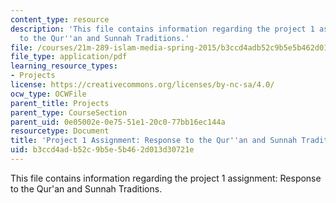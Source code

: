 ```yaml
---
content_type: resource
description: 'This file contains information regarding the project 1 assignment: Response
  to the Qur''an and Sunnah Traditions.'
file: /courses/21m-289-islam-media-spring-2015/b3ccd4adb52c9b5e5b462d013d30721e_MIT21M_289S15_proj1.pdf
file_type: application/pdf
learning_resource_types:
- Projects
license: https://creativecommons.org/licenses/by-nc-sa/4.0/
ocw_type: OCWFile
parent_title: Projects
parent_type: CourseSection
parent_uid: 0e05002e-0e75-51e1-20c0-77bb16ec144a
resourcetype: Document
title: 'Project 1 Assignment: Response to the Qur''an and Sunnah Traditions'
uid: b3ccd4ad-b52c-9b5e-5b46-2d013d30721e
---
```

This file contains information regarding the project 1 assignment: Response to the Qur'an and Sunnah Traditions.